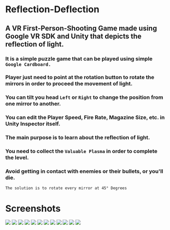 # Reflection-Deflection

## A VR First-Person-Shooting Game made using Google VR SDK and Unity that depicts the reflection of light.

### It is a simple puzzle game that can be played using simple `Google Cardboard.`

### Player just need to point at the rotation button to rotate the mirrors in order to proceed the movement of light.
### You can tilt you head `Left` or `Right` to change the position from one mirror to another.
### You can edit the Player Speed, Fire Rate, Magazine Size, etc. in Unity Inspector itself.
### The main purpose is to learn about the reflection of light.
### You need to collect the `Valuable Plasma` in order to complete the level.
### Avoid getting in contact with enemies or their bullets, or you'll die.
`The solution is to rotate every mirror at 45° Degrees`

# Screenshots
<img src="/Screenshots/1.png">
<img src="/Screenshots/11.png">
<img src="/Screenshots/2.png">
<img src="/Screenshots/3.png">
<img src="/Screenshots/9.png">
<img src="/Screenshots/4.png">
<img src="/Screenshots/5.png">
<img src="/Screenshots/6.png">
<img src="/Screenshots/7.png">
<img src="/Screenshots/8.png">
<img src="/Screenshots/10.png">
<img src="/Screenshots/12.png">
